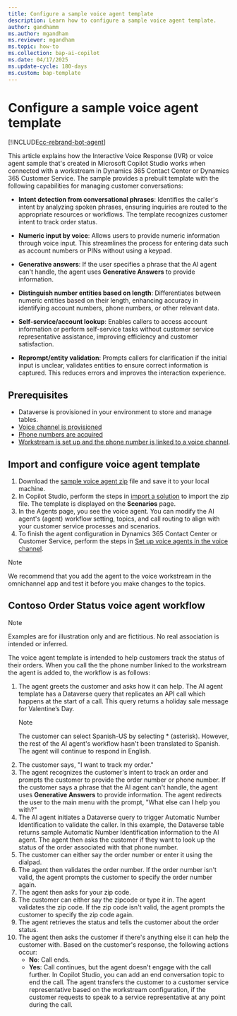 ```yaml
---
title: Configure a sample voice agent template
description: Learn how to configure a sample voice agent template.
author: gandhamm
ms.author: mgandham
ms.reviewer: mgandham
ms.topic: how-to 
ms.collection: bap-ai-copilot
ms.date: 04/17/2025
ms.update-cycle: 180-days
ms.custom: bap-template
---
```


# Configure a sample voice agent template

[!INCLUDE[cc-rebrand-bot-agent](../includes/cc-rebrand-bot-agent.md)]




This article explains how the Interactive Voice Response (IVR) or voice agent sample that's created in Microsoft Copilot Studio works when connected with a workstream in Dynamics 365 Contact Center or Dynamics 365 Customer Service. The sample provides a prebuilt template with the following capabilities for managing customer conversations:

- **Intent detection from conversational phrases**: Identifies the caller's intent by analyzing spoken phrases, ensuring inquiries are routed to the appropriate resources or workflows. The template recognizes customer intent to track order status.

- **Numeric input by voice**: Allows users to provide numeric information through voice input. This streamlines the process for entering data such as account numbers or PINs without using a keypad.

- **Generative answers**: If the user specifies a phrase that the AI agent can't handle, the agent uses **Generative Answers** to provide information.

- **Distinguish number entities based on length**: Differentiates between numeric entities based on their length, enhancing accuracy in identifying account numbers, phone numbers, or other relevant data.

- **Self-service/account lookup**: Enables callers to access account information or perform self-service tasks without customer service representative assistance, improving efficiency and customer satisfaction.

- **Reprompt/entity validation**: Prompts callers for clarification if the initial input is unclear, validates entities to ensure correct information is captured. This reduces errors and improves the interaction experience.

## Prerequisites

- Dataverse is provisioned in your environment to store and manage tables.
- [Voice channel is provisioned](../implement/provision-channels.md)
- [Phone numbers are acquired](/dynamics365/customer-service/administer/voice-channel-manage-phone-numbers?context=/dynamics365/contact-center/context/administer-context)
-  [Workstream is set up and the phone number is linked to a voice channel](/dynamics365/customer-service/administer/voice-channel-inbound-calling?context=/dynamics365/contact-center/context/administer-context). 

## Import and configure voice agent template


1. Download the [sample voice agent zip](https://go.microsoft.com/fwlink/?linkid=2297969) file and save it to your local machine.
1. In Copilot Studio, perform the steps in [import a solution](/microsoft-copilot-studio/authoring-export-import-copilot-components#import-a-solution-to-add-component-collections-to-an-environment) to import the zip file. The template is displayed on the **Scenarios** page.
1. In the Agents page, you see the voice agent. You can modify the AI agent's (agent) workflow setting, topics, and call routing to align with your customer service processes and scenarios.
1. To finish the agent configuration in Dynamics 365 Contact Center or Customer Service, perform the steps in [Set up voice agents in the voice channel](/dynamics365/customer-service/administer/voice-channel-pva-bots?context=/dynamics365/contact-center/context/administer-context).

 > [!NOTE]
 > We recommend that you add the agent to the voice workstream in the omnichannel app and test it before you make changes to the topics.

## Contoso Order Status voice agent workflow

 > [!NOTE]
 > Examples are for illustration only and are fictitious. No real association is intended or inferred.

The voice agent template is intended to help customers track the status of their orders. When you call the the phone number linked to the workstream the agent is added to, the workflow is as follows:


1. The agent greets the customer and asks how it can help. The AI agent template has a Dataverse query that replicates an API call which happens at the start of a call. This query returns a holiday sale message for Valentine’s Day. 
   > [!NOTE]
   > The customer can select Spanish-US by selecting * (asterisk). However, the rest of the AI agent's workflow hasn't been translated to Spanish. The agent will continue to respond in English.
1. The customer says, "I want to track my order."
1. The agent recognizes the customer's intent to track an order and prompts the customer to provide the order number or phone number. If the customer says a phrase that the AI agent can't handle, the agent uses **Generative Answers** to provide information. The agent redirects the user to the main menu with the prompt, "What else can I help you with?"
1.  The AI agent initiates a Dataverse query to trigger Automatic Number Identification to validate the caller. In this example, the Dataverse table returns sample Automatic Number Identification information to the AI agent. The agent then asks the customer if they want to look up the status of the order associated with that phone number.
1. The customer can either say the order number or enter it using the dialpad. 
1. The agent then validates the order number. If the order number isn't valid, the agent prompts the customer to specify the order number again.  
1. The agent then asks for your zip code. 
1. The customer can either say the zipcode or type it in. The agent validates the zip code. If the zip code isn't valid, the agent prompts the customer to specify the zip code again.
1. The agent retrieves the status and tells the customer about the order status.
1. The agent then asks the customer if there's anything else it can help the customer with. Based on the customer's response, the following actions occur:
     - **No**: Call ends. 
     - **Yes**: Call continues, but the agent doesn't engage with the call further. In Copilot Studio, you can add an end conversation topic to end the call.
The agent transfers the customer to a customer service representative based on the workstream configuration, if the customer requests to speak to a service representative at any point during the call. 

